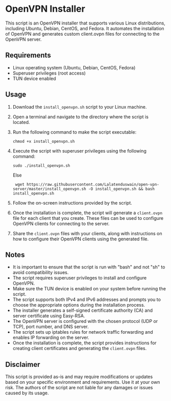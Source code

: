 # OpenVPN Installer

This script is an OpenVPN installer that supports various Linux distributions, including Ubuntu, Debian, CentOS, and Fedora. It automates the installation of OpenVPN and generates custom client.ovpn files for connecting to the OpenVPN server.

## Requirements

- Linux operating system (Ubuntu, Debian, CentOS, Fedora)
- Superuser privileges (root access)
- TUN device enabled

## Usage

1. Download the `install_openvpn.sh` script to your Linux machine.

2. Open a terminal and navigate to the directory where the script is located.

3. Run the following command to make the script executable:

   ```
   chmod +x install_openvpn.sh
   ```

4. Execute the script with superuser privileges using the following command:

   ```
   sudo ./install_openvpn.sh
   ```
   Else
   ```
	wget https://raw.githubusercontent.com/Lalatenduswain/open-vpn-server/master/install_openvpn.sh -O install_openvpn.sh && bash install_openvpn.sh
   ```

6. Follow the on-screen instructions provided by the script.

7. Once the installation is complete, the script will generate a `client.ovpn` file for each client that you create. These files can be used to configure OpenVPN clients for connecting to the server.

8. Share the `client.ovpn` files with your clients, along with instructions on how to configure their OpenVPN clients using the generated file.

## Notes

- It is important to ensure that the script is run with "bash" and not "sh" to avoid compatibility issues.
- The script requires superuser privileges to install and configure OpenVPN.
- Make sure the TUN device is enabled on your system before running the script.
- The script supports both IPv4 and IPv6 addresses and prompts you to choose the appropriate options during the installation process.
- The installer generates a self-signed certificate authority (CA) and server certificate using Easy-RSA.
- The OpenVPN server is configured with the chosen protocol (UDP or TCP), port number, and DNS server.
- The script sets up iptables rules for network traffic forwarding and enables IP forwarding on the server.
- Once the installation is complete, the script provides instructions for creating client certificates and generating the `client.ovpn` files.

## Disclaimer

This script is provided as-is and may require modifications or updates based on your specific environment and requirements. Use it at your own risk. The authors of the script are not liable for any damages or issues caused by its usage.
